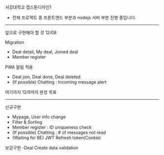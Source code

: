 서강대학교 캡스톤디자인1

- 전체 프로젝트 중 프론트엔드 부분과 nodejs 서버 부분 진행 중입니다.

***
앞으로 구현해야 할 것
12/08

Migration
- Deal detail, My deal, Joined deal
- Member register

PWA 알림 적용
- Deal join, Deal done, Deal deleted
- (If possible) Chatting : Incoming message alert

여기까지 12/9까지 완성 목표

***
신규구현
- Mypage, User info change
- Filter & Sorting
- Member register : ID uniqueness check
- (If possible) Chatting : # of messages not read
- (Waiting for BE) JWT Refresh token(Cookie)

보강구현
-Deal Create data validation
